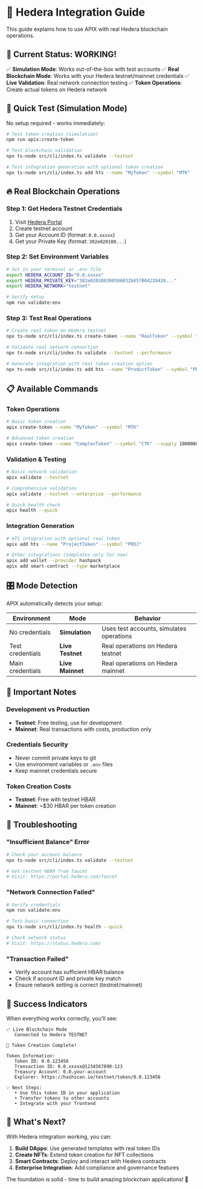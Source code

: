 # 🚀 Hedera Integration Guide

This guide explains how to use APIX with real Hedera blockchain operations.

## 🎯 Current Status: WORKING!

✅ **Simulation Mode**: Works out-of-the-box with test accounts
✅ **Real Blockchain Mode**: Works with your Hedera testnet/mainnet credentials
✅ **Live Validation**: Real network connection testing
✅ **Token Operations**: Create actual tokens on Hedera network

## 🧪 Quick Test (Simulation Mode)

No setup required - works immediately:

```bash
# Test token creation (simulation)
npm run apix:create-token

# Test blockchain validation
npx ts-node src/cli/index.ts validate --testnet

# Test integration generation with optional token creation
npx ts-node src/cli/index.ts add hts --name "MyToken" --symbol "MTK"
```

## 🔥 Real Blockchain Operations

### Step 1: Get Hedera Testnet Credentials

1. Visit [Hedera Portal](https://portal.hedera.com/)
2. Create testnet account
3. Get your Account ID (format: `0.0.xxxxx`)
4. Get your Private Key (format: `302e020100...`)

### Step 2: Set Environment Variables

```bash
# Set in your terminal or .env file
export HEDERA_ACCOUNT_ID="0.0.xxxxx"
export HEDERA_PRIVATE_KEY="302e020100300506032b657004220420..."
export HEDERA_NETWORK="testnet"

# Verify setup
npm run validate:env
```

### Step 3: Test Real Operations

```bash
# Create real token on Hedera testnet
npx ts-node src/cli/index.ts create-token --name "RealToken" --symbol "REAL" --supply 100000

# Validate real network connection
npx ts-node src/cli/index.ts validate --testnet --performance

# Generate integration with real token creation option
npx ts-node src/cli/index.ts add hts --name "ProductToken" --symbol "PROD"
```

## 📋 Available Commands

### Token Operations
```bash
# Basic token creation
apix create-token --name "MyToken" --symbol "MTK"

# Advanced token creation
apix create-token --name "ComplexToken" --symbol "CTK" --supply 1000000 --decimals 18 --admin-key --supply-key
```

### Validation & Testing
```bash
# Basic network validation
apix validate --testnet

# Comprehensive validation
apix validate --testnet --enterprise --performance

# Quick health check
apix health --quick
```

### Integration Generation
```bash
# HTS integration with optional real token
apix add hts --name "ProjectToken" --symbol "PROJ"

# Other integrations (templates only for now)
apix add wallet --provider hashpack
apix add smart-contract --type marketplace
```

## 🎛️ Mode Detection

APIX automatically detects your setup:

| Environment | Mode | Behavior |
|-------------|------|----------|
| No credentials | **Simulation** | Uses test accounts, simulates operations |
| Test credentials | **Live Testnet** | Real operations on Hedera testnet |
| Main credentials | **Live Mainnet** | Real operations on Hedera mainnet |

## 🚨 Important Notes

### Development vs Production
- **Testnet**: Free testing, use for development
- **Mainnet**: Real transactions with costs, production only

### Credentials Security
- Never commit private keys to git
- Use environment variables or `.env` files
- Keep mainnet credentials secure

### Token Creation Costs
- **Testnet**: Free with testnet HBAR
- **Mainnet**: ~$30 HBAR per token creation

## 🔧 Troubleshooting

### "Insufficient Balance" Error
```bash
# Check your account balance
npx ts-node src/cli/index.ts validate --testnet

# Get testnet HBAR from faucet
# Visit: https://portal.hedera.com/faucet
```

### "Network Connection Failed"
```bash
# Verify credentials
npm run validate:env

# Test basic connection
npx ts-node src/cli/index.ts health --quick

# Check network status
# Visit: https://status.hedera.com/
```

### "Transaction Failed"
- Verify account has sufficient HBAR balance
- Check if account ID and private key match
- Ensure network setting is correct (testnet/mainnet)

## 🎉 Success Indicators

When everything works correctly, you'll see:

```
✅ Live Blockchain Mode
   Connected to Hedera TESTNET

🎉 Token Creation Complete!

Token Information:
   Token ID: 0.0.123456
   Transaction ID: 0.0.xxxxx@1234567890-123
   Treasury Account: 0.0.your-account
   Explorer: https://hashscan.io/testnet/token/0.0.123456

💡 Next Steps:
   • Use this token ID in your application
   • Transfer tokens to other accounts
   • Integrate with your frontend
```

## 🚀 What's Next?

With Hedera integration working, you can:

1. **Build DApps**: Use generated templates with real token IDs
2. **Create NFTs**: Extend token creation for NFT collections
3. **Smart Contracts**: Deploy and interact with Hedera contracts
4. **Enterprise Integration**: Add compliance and governance features

The foundation is solid - time to build amazing blockchain applications! 🌟
